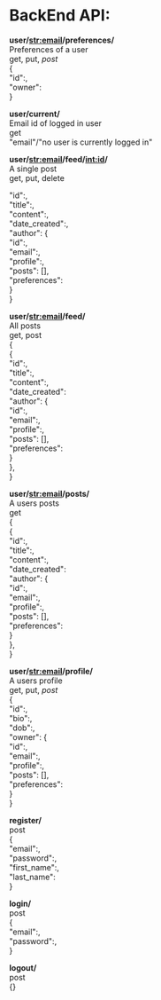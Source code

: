 <h1>BackEnd API:</h1>

**user/<str:email>/preferences/**<br>
Preferences of a user<br>
get, put, *post*<br>
{<br>
  "id":,<br>
  "owner":<br>
}<br>

**user/current/**<br>
Email id of logged in user<br>
get<br>
"email"/"no user is currently logged in"<br>

**user/<str:email>/feed/<int:id>/**<br>
A single post<br>
get, put, delete<br>

  "id":,<br>
  "title":,<br>
  "content":,<br>
  "date_created":,<br>
  "author": {<br>
              "id":,<br>
              "email":,<br>
              "profile":,<br>
              "posts": [],<br>
              "preferences":<br>
            }<br>
}<br>

**user/<str:email>/feed/**<br>
All posts<br>
get, post<br>
{<br>
  {<br>
    "id":,<br>
    "title":,<br>
    "content":,<br>
    "date_created":<br>
    "author": {<br>
              "id":,<br>
              "email":,<br>
              "profile":,<br>
              "posts": [],<br>
              "preferences":<br>
            }<br>
  },<br>
}<br>

**user/<str:email>/posts/**<br>
A users posts<br>
get<br>
{<br>
  {<br>
    "id":,<br>
    "title":,<br>
    "content":,<br>
    "date_created":<br>
    "author": {<br>
              "id":,<br>
              "email":,<br>
              "profile":,<br>
              "posts": [],<br>
              "preferences":<br>
            }<br>
  },<br>
}<br>

**user/<str:email>/profile/**<br>
A users profile<br>
get, put, *post*<br>
{<br>
  "id":,<br>
  "bio":,<br>
  "dob":,<br>
  "owner": {<br>
              "id":,<br>
              "email":,<br>
              "profile":,<br>
              "posts": [],<br>
              "preferences":<br>
            }<br>
}<br>

**register/**<br>
post<br>
{<br>
  "email":,<br>
  "password":,<br>
  "first_name":,<br>
  "last_name":<br>
}<br>

**login/**<br>
post<br>
{<br>
  "email":,<br>
  "password":,<br>
}<br>

**logout/**<br>
post<br>
{}
